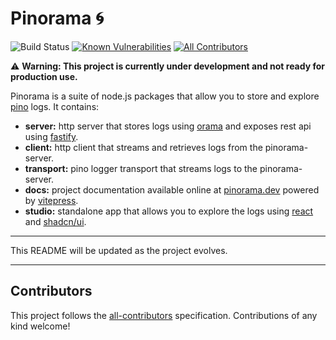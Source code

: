 # Pinorama 🌀

![Build Status](https://github.com/pinoramajs/pinorama/actions/workflows/turbo.yml/badge.svg?branch=main)
[![Known Vulnerabilities](https://snyk.io/test/github/pinoramajs/pinorama/badge.svg)](https://snyk.io/test/github/pinoramajs/pinorama)
[![All Contributors](https://img.shields.io/github/all-contributors/pinoramajs/pinorama?color=ee8449&style=flat-square)](#contributors)

⚠️ **Warning: This project is currently under development and not ready for production use.**

Pinorama is a suite of node.js packages that allow you to store and explore [pino](https://getpino.io) logs. It contains:

- **server:** http server that stores logs using [orama](https://askorama.ai) and exposes rest api using [fastify](https://fastify.dev).
- **client:** http client that streams and retrieves logs from the pinorama-server.
- **transport:** pino logger transport that streams logs to the pinorama-server.
- **docs:** project documentation available online at [pinorama.dev](https://pinorama.dev) powered by [vitepress](https://vitepress.dev).
- **studio:** standalone app that allows you to explore the logs using [react](https://react.dev) and [shadcn/ui](https://ui.shadcn.com).

---

This README will be updated as the project evolves.

---

## Contributors

<!-- ALL-CONTRIBUTORS-LIST:START - Do not remove or modify this section -->
<!-- prettier-ignore-start -->
<!-- markdownlint-disable -->

<!-- markdownlint-restore -->
<!-- prettier-ignore-end -->

<!-- ALL-CONTRIBUTORS-LIST:END -->

This project follows the [all-contributors](https://allcontributors.org/) specification. Contributions of any kind welcome!
